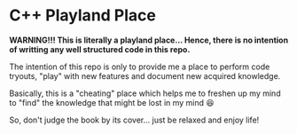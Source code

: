 # C++ Playland Place

**WARNING!!! This is literally a playland place... Hence, there is no intention of writting any well structured code in this repo.**

The intention of this repo is only to provide me a place to perform code tryouts, "play" with new features and document new acquired knowledge.

Basically, this is a "cheating" place which helps me to freshen up my mind to "find" the knowledge that might be lost in my mind :laughing:

So, don't judge the book by its cover... just be relaxed and enjoy life!